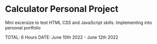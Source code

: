 # Calculator Personal Project
Mini excersize to test HTML CSS and JavaScript skills. Implementing into personal portfolio

TOTAL: 6 Hours
DATE: June 10th 2022 - June 12th 2022
